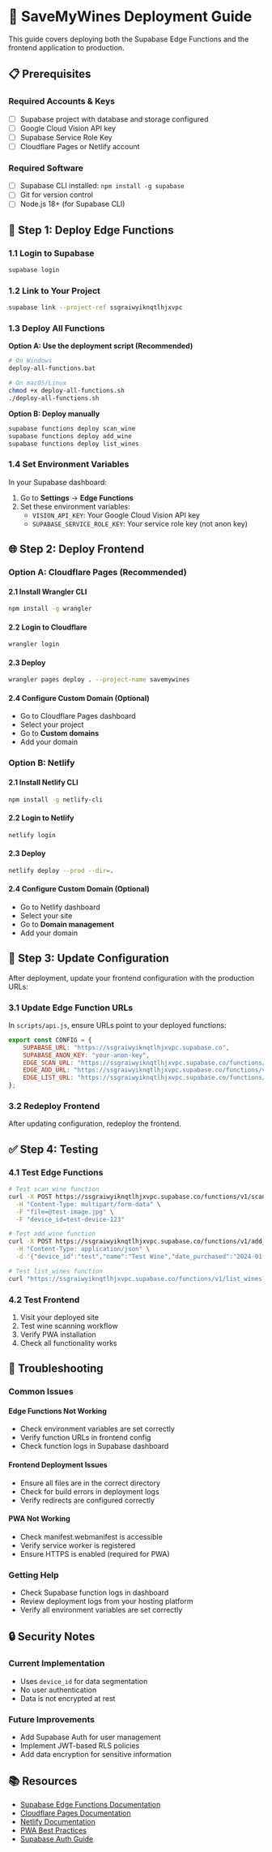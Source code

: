 # 🚀 SaveMyWines Deployment Guide

This guide covers deploying both the Supabase Edge Functions and the frontend application to production.

## 📋 Prerequisites

### Required Accounts & Keys
- [ ] Supabase project with database and storage configured
- [ ] Google Cloud Vision API key
- [ ] Supabase Service Role Key
- [ ] Cloudflare Pages or Netlify account

### Required Software
- [ ] Supabase CLI installed: `npm install -g supabase`
- [ ] Git for version control
- [ ] Node.js 18+ (for Supabase CLI)

## 🔧 Step 1: Deploy Edge Functions

### 1.1 Login to Supabase
```bash
supabase login
```

### 1.2 Link to Your Project
```bash
supabase link --project-ref ssgraiwyiknqtlhjxvpc
```

### 1.3 Deploy All Functions
**Option A: Use the deployment script (Recommended)**
```bash
# On Windows
deploy-all-functions.bat

# On macOS/Linux
chmod +x deploy-all-functions.sh
./deploy-all-functions.sh
```

**Option B: Deploy manually**
```bash
supabase functions deploy scan_wine
supabase functions deploy add_wine
supabase functions deploy list_wines
```

### 1.4 Set Environment Variables
In your Supabase dashboard:

1. Go to **Settings** → **Edge Functions**
2. Set these environment variables:
   - `VISION_API_KEY`: Your Google Cloud Vision API key
   - `SUPABASE_SERVICE_ROLE_KEY`: Your service role key (not anon key)

## 🌐 Step 2: Deploy Frontend

### Option A: Cloudflare Pages (Recommended)

#### 2.1 Install Wrangler CLI
```bash
npm install -g wrangler
```

#### 2.2 Login to Cloudflare
```bash
wrangler login
```

#### 2.3 Deploy
```bash
wrangler pages deploy . --project-name savemywines
```

#### 2.4 Configure Custom Domain (Optional)
- Go to Cloudflare Pages dashboard
- Select your project
- Go to **Custom domains**
- Add your domain

### Option B: Netlify

#### 2.1 Install Netlify CLI
```bash
npm install -g netlify-cli
```

#### 2.2 Login to Netlify
```bash
netlify login
```

#### 2.3 Deploy
```bash
netlify deploy --prod --dir=.
```

#### 2.4 Configure Custom Domain (Optional)
- Go to Netlify dashboard
- Select your site
- Go to **Domain management**
- Add your domain

## 🔗 Step 3: Update Configuration

After deployment, update your frontend configuration with the production URLs:

### 3.1 Update Edge Function URLs
In `scripts/api.js`, ensure URLs point to your deployed functions:

```javascript
export const CONFIG = {
    SUPABASE_URL: "https://ssgraiwyiknqtlhjxvpc.supabase.co",
    SUPABASE_ANON_KEY: "your-anon-key",
    EDGE_SCAN_URL: "https://ssgraiwyiknqtlhjxvpc.supabase.co/functions/v1/scan_wine",
    EDGE_ADD_URL: "https://ssgraiwyiknqtlhjxvpc.supabase.co/functions/v1/add_wine",
    EDGE_LIST_URL: "https://ssgraiwyiknqtlhjxvpc.supabase.co/functions/v1/list_wines",
};
```

### 3.2 Redeploy Frontend
After updating configuration, redeploy the frontend.

## ✅ Step 4: Testing

### 4.1 Test Edge Functions
```bash
# Test scan_wine function
curl -X POST https://ssgraiwyiknqtlhjxvpc.supabase.co/functions/v1/scan_wine \
  -H "Content-Type: multipart/form-data" \
  -F "file=@test-image.jpg" \
  -F "device_id=test-device-123"

# Test add_wine function
curl -X POST https://ssgraiwyiknqtlhjxvpc.supabase.co/functions/v1/add_wine \
  -H "Content-Type: application/json" \
  -d '{"device_id":"test","name":"Test Wine","date_purchased":"2024-01-01"}'

# Test list_wines function
curl "https://ssgraiwyiknqtlhjxvpc.supabase.co/functions/v1/list_wines?device_id=test-device-123"
```

### 4.2 Test Frontend
1. Visit your deployed site
2. Test wine scanning workflow
3. Verify PWA installation
4. Check all functionality works

## 🚨 Troubleshooting

### Common Issues

#### Edge Functions Not Working
- Check environment variables are set correctly
- Verify function URLs in frontend config
- Check function logs in Supabase dashboard

#### Frontend Deployment Issues
- Ensure all files are in the correct directory
- Check for build errors in deployment logs
- Verify redirects are configured correctly

#### PWA Not Working
- Check manifest.webmanifest is accessible
- Verify service worker is registered
- Ensure HTTPS is enabled (required for PWA)

### Getting Help
- Check Supabase function logs in dashboard
- Review deployment logs from your hosting platform
- Verify all environment variables are set correctly

## 🔒 Security Notes

### Current Implementation
- Uses `device_id` for data segmentation
- No user authentication
- Data is not encrypted at rest

### Future Improvements
- Add Supabase Auth for user management
- Implement JWT-based RLS policies
- Add data encryption for sensitive information

## 📚 Resources

- [Supabase Edge Functions Documentation](https://supabase.com/docs/guides/functions)
- [Cloudflare Pages Documentation](https://developers.cloudflare.com/pages/)
- [Netlify Documentation](https://docs.netlify.com/)
- [PWA Best Practices](https://web.dev/progressive-web-apps/)
- [Supabase Auth Guide](https://supabase.com/docs/guides/auth)
